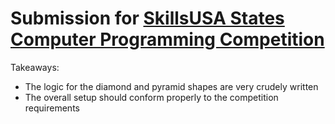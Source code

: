 # Submission for [SkillsUSA States Computer Programming Competition](https://docs.google.com/document/d/1JD1QpMyJmoFNrEsHdrfVXOgFv9LUChXqQiDElGt-lms/edit?usp=sharing)

Takeaways:
- The logic for the diamond and pyramid shapes are very crudely written
- The overall setup should conform properly to the competition requirements
